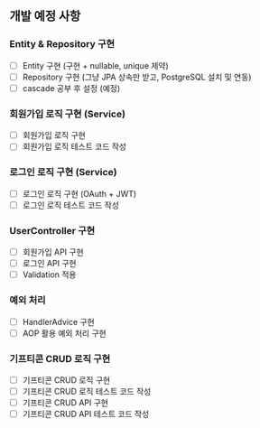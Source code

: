 ## 개발 예정 사항

### Entity & Repository 구현
- [ ] Entity 구현 (구현 + nullable, unique 제약)
- [ ] Repository 구현 (그냥 JPA 상속만 받고, PostgreSQL 설치 및 연동)
- [ ] cascade 공부 후 설정 (예정)

### 회원가입 로직 구현 (Service)
- [ ] 회원가입 로직 구현
- [ ] 회원가입 로직 테스트 코드 작성

### 로그인 로직 구현 (Service)
- [ ] 로그인 로직 구현 (OAuth + JWT)
- [ ] 로그인 로직 테스트 코드 작성

### UserController 구현
- [ ] 회원가입 API 구현
- [ ] 로그인 API 구현
- [ ] Validation 적용

### 예외 처리
- [ ] HandlerAdvice 구현
- [ ] AOP 활용 예외 처리 구현

### 기프티콘 CRUD 로직 구현 
- [ ] 기프티콘 CRUD 로직 구현
- [ ] 기프티콘 CRUD 로직 테스트 코드 작성
- [ ] 기프티콘 CRUD API 구현
- [ ] 기프티콘 CRUD API 테스트 코드 작성